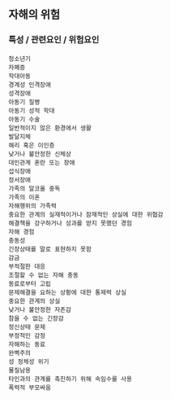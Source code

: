 ## 자해의 위험



### 특성 / 관련요인 / 위험요인

>   

    청소년기
    자폐증
    학대아동
    경계성 인격장애
    성격장애
    아동기 질병
    아동기 성적 학대
    아동기 수술
    일반적이지 않은 환경에서 생활
    발달지체
    해리 혹은 이인증
    낮거나 불안정한 신체상
    대인관계 혼란 또는 장애
    섭식장애
    정서장애
    가족의 알코올 중독
    가족의 이혼
    자해행위의 가족력
    중요한 관계의 실재적이거나 잠재적인 상실에 대한 위협감
    해결책을 강구하거나 성과를 얻지 못했던 경험
    자해 경험
    충동성
    긴장상태를 말로 표현하지 못함
    감금
    부적절한 대응
    조절할 수 없는 자해 충동
    동료로부터 고립
    문제해결을 요하는 상황에 대한 통제력 상실
    중요한 관계의 상실
    낮거나 불안정한 자존감
    참을 수 없는 긴장감
    정신상태 문제
    부정적인 감정
    자해하는 동료
    완벽주의
    성 정체성 위기
    물질남용
    타인과의 관계를 촉진하기 위해 속임수를 사용
    폭력적 부모싸움
